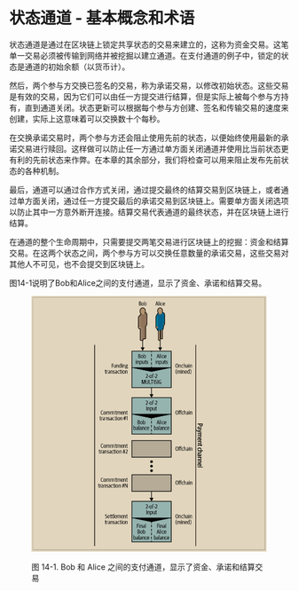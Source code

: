 # 状态通道 - 基本概念和术语

 状态通道是通过在区块链上锁定共享状态的交易来建立的，这称为资金交易。这笔单一交易必须被传输到网络并被挖掘以建立通道。在支付通道的例子中，锁定的状态是通道的初始余额（以货币计）。

然后，两个参与方交换已签名的交易，称为承诺交易，以修改初始状态。这些交易是有效的交易，因为它们可以由任一方提交进行结算，但是实际上被每个参与方持有，直到通道关闭。状态更新可以根据每个参与方创建、签名和传输交易的速度来创建，实际上这意味着可以交换数十个每秒。

在交换承诺交易时，两个参与方还会阻止使用先前的状态，以便始终使用最新的承诺交易进行赎回。这样做可以防止任一方通过单方面关闭通道并使用比当前状态更有利的先前状态来作弊。在本章的其余部分，我们将检查可以用来阻止发布先前状态的各种机制。

最后，通道可以通过合作方式关闭，通过提交最终的结算交易到区块链上，或者通过单方面关闭，通过任一方提交最后的承诺交易到区块链上。需要单方面关闭选项以防止其中一方意外断开连接。结算交易代表通道的最终状态，并在区块链上进行结算。

在通道的整个生命周期中，只需要提交两笔交易进行区块链上的挖掘：资金和结算交易。在这两个状态之间，两个参与方可以交换任意数量的承诺交易，这些交易对其他人不可见，也不会提交到区块链上。

图14-1说明了Bob和Alice之间的支付通道，显示了资金、承诺和结算交易。

<figure><img src="../../.gitbook/assets/14.1.png" alt=""><figcaption><p>图 14-1.  Bob 和 Alice 之间的支付通道，显示了资金、承诺和结算交易</p></figcaption></figure>

